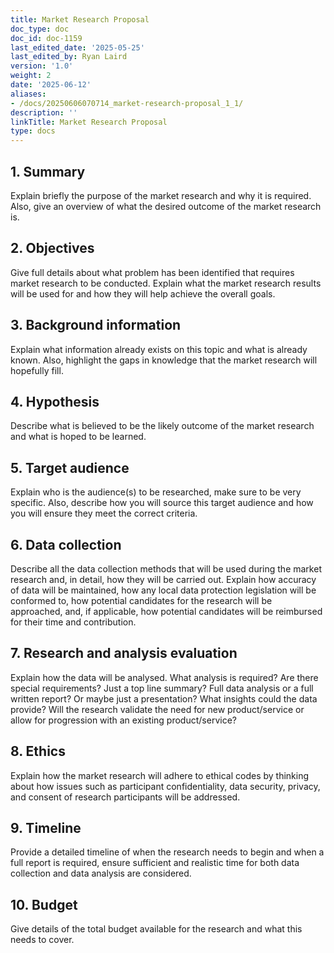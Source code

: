 ```yaml
---
title: Market Research Proposal
doc_type: doc
doc_id: doc-1159
last_edited_date: '2025-05-25'
last_edited_by: Ryan Laird
version: '1.0'
weight: 2
date: '2025-06-12'
aliases:
- /docs/20250606070714_market-research-proposal_1_1/
description: ''
linkTitle: Market Research Proposal
type: docs
---
```


## 1.	Summary 

Explain briefly the purpose of the market research and why it is required. Also, give an overview of what the desired outcome of the market research is. 





## 2.	Objectives 

Give full details about what problem has been identified that requires market research to be conducted. Explain what the market research results will be used for and how they will help achieve the overall goals. 





## 3.	Background information 

Explain what information already exists on this topic and what is already known. Also, highlight the gaps in knowledge that the market research will hopefully fill. 





## 4.	Hypothesis 

Describe what is believed to be the likely outcome of the market research and what is hoped to be learned. 





## 5.	Target audience 

Explain who is the audience(s) to be researched, make sure to be very specific. Also, describe how you will source this target audience and how you will ensure they meet the correct criteria. 





## 6.	Data collection 

Describe all the data collection methods that will be used during the market research and, in detail, how they will be carried out. Explain how accuracy of data will be maintained, how any local data protection legislation will be conformed to, how potential candidates for the research will be approached, and, if applicable, how potential candidates will be reimbursed for their time and contribution. 





## 7.	Research and analysis evaluation 

Explain how the data will be analysed. What analysis is required? Are there special requirements? Just a top line summary? Full data analysis or a full written report? Or maybe just a presentation? What insights could the data provide?  Will the research validate the need for new product/service or allow for progression with an existing product/service? 





## 8.	Ethics 

Explain how the market research will adhere to ethical codes by thinking about how issues such as participant confidentiality, data security, privacy, and consent of research participants will be addressed. 





## 9.	Timeline 

Provide a detailed timeline of when the research needs to begin and when a full report is required, ensure sufficient and realistic time for both data collection and data analysis are considered. 





## 10.	Budget 

Give details of the total budget available for the research and what this needs to cover.
